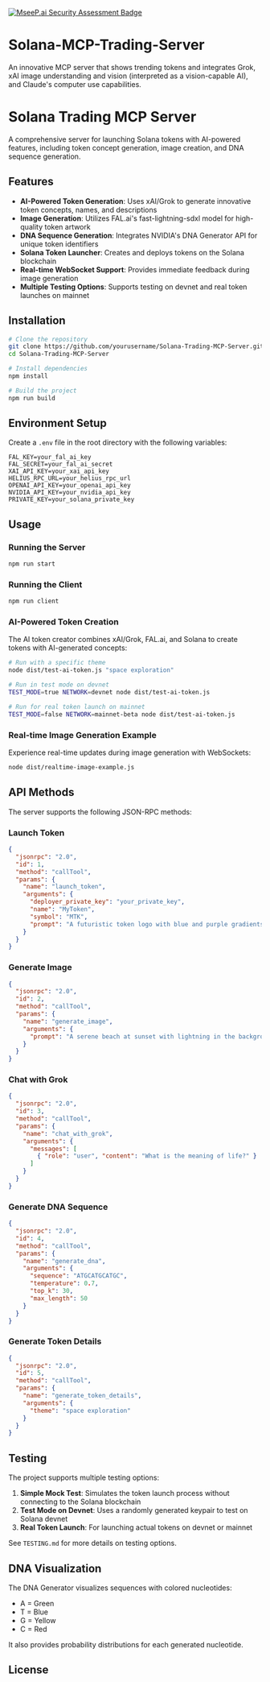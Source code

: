 [![MseeP.ai Security Assessment Badge](https://mseep.net/pr/8bitsats-solana-mcp-trading-server-badge.png)](https://mseep.ai/app/8bitsats-solana-mcp-trading-server)

# Solana-MCP-Trading-Server
An innovative MCP server that shows trending tokens and integrates Grok, xAI image understanding and vision (interpreted as a vision-capable AI), and Claude's computer use capabilities.

# Solana Trading MCP Server

A comprehensive server for launching Solana tokens with AI-powered features, including token concept generation, image creation, and DNA sequence generation.

## Features

- **AI-Powered Token Generation**: Uses xAI/Grok to generate innovative token concepts, names, and descriptions
- **Image Generation**: Utilizes FAL.ai's fast-lightning-sdxl model for high-quality token artwork
- **DNA Sequence Generation**: Integrates NVIDIA's DNA Generator API for unique token identifiers
- **Solana Token Launcher**: Creates and deploys tokens on the Solana blockchain
- **Real-time WebSocket Support**: Provides immediate feedback during image generation
- **Multiple Testing Options**: Supports testing on devnet and real token launches on mainnet

## Installation

```bash
# Clone the repository
git clone https://github.com/yourusername/Solana-Trading-MCP-Server.git
cd Solana-Trading-MCP-Server

# Install dependencies
npm install

# Build the project
npm run build
```

## Environment Setup

Create a `.env` file in the root directory with the following variables:

```
FAL_KEY=your_fal_ai_key
FAL_SECRET=your_fal_ai_secret
XAI_API_KEY=your_xai_api_key
HELIUS_RPC_URL=your_helius_rpc_url
OPENAI_API_KEY=your_openai_api_key
NVIDIA_API_KEY=your_nvidia_api_key
PRIVATE_KEY=your_solana_private_key
```

## Usage

### Running the Server

```bash
npm run start
```

### Running the Client

```bash
npm run client
```

### AI-Powered Token Creation

The AI token creator combines xAI/Grok, FAL.ai, and Solana to create tokens with AI-generated concepts:

```bash
# Run with a specific theme
node dist/test-ai-token.js "space exploration"

# Run in test mode on devnet
TEST_MODE=true NETWORK=devnet node dist/test-ai-token.js

# Run for real token launch on mainnet
TEST_MODE=false NETWORK=mainnet-beta node dist/test-ai-token.js
```

### Real-time Image Generation Example

Experience real-time updates during image generation with WebSockets:

```bash
node dist/realtime-image-example.js
```

## API Methods

The server supports the following JSON-RPC methods:

### Launch Token

```json
{
  "jsonrpc": "2.0",
  "id": 1,
  "method": "callTool",
  "params": {
    "name": "launch_token",
    "arguments": {
      "deployer_private_key": "your_private_key",
      "name": "MyToken",
      "symbol": "MTK",
      "prompt": "A futuristic token logo with blue and purple gradients"
    }
  }
}
```

### Generate Image

```json
{
  "jsonrpc": "2.0",
  "id": 2,
  "method": "callTool",
  "params": {
    "name": "generate_image",
    "arguments": {
      "prompt": "A serene beach at sunset with lightning in the background"
    }
  }
}
```

### Chat with Grok

```json
{
  "jsonrpc": "2.0",
  "id": 3,
  "method": "callTool",
  "params": {
    "name": "chat_with_grok",
    "arguments": {
      "messages": [
        { "role": "user", "content": "What is the meaning of life?" }
      ]
    }
  }
}
```

### Generate DNA Sequence

```json
{
  "jsonrpc": "2.0",
  "id": 4,
  "method": "callTool",
  "params": {
    "name": "generate_dna",
    "arguments": {
      "sequence": "ATGCATGCATGC",
      "temperature": 0.7,
      "top_k": 30,
      "max_length": 50
    }
  }
}
```

### Generate Token Details

```json
{
  "jsonrpc": "2.0",
  "id": 5,
  "method": "callTool",
  "params": {
    "name": "generate_token_details",
    "arguments": {
      "theme": "space exploration"
    }
  }
}
```

## Testing

The project supports multiple testing options:

1. **Simple Mock Test**: Simulates the token launch process without connecting to the Solana blockchain
2. **Test Mode on Devnet**: Uses a randomly generated keypair to test on Solana devnet
3. **Real Token Launch**: For launching actual tokens on devnet or mainnet

See `TESTING.md` for more details on testing options.

## DNA Visualization

The DNA Generator visualizes sequences with colored nucleotides:
- A = Green
- T = Blue
- G = Yellow
- C = Red

It also provides probability distributions for each generated nucleotide.

## License
